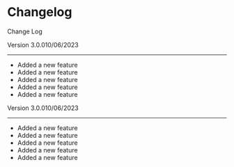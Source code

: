 # Changelog

Change Log

Version 3.0.010/06/2023

* * *

*   Added a new feature
*   Added a new feature
*   Added a new feature
*   Added a new feature
*   Added a new feature

  
Version 3.0.010/06/2023

* * *

*   Added a new feature
*   Added a new feature
*   Added a new feature
*   Added a new feature
*   Added a new feature
